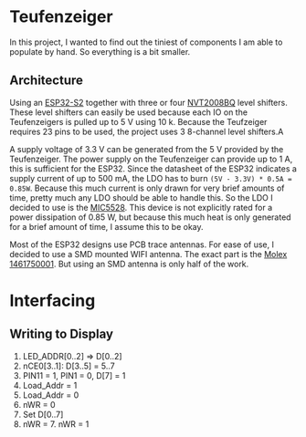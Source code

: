 # Teufenzeiger
In this project, I wanted to find out the tiniest of components I am able to populate by hand. So everything is a bit smaller.
## Architecture
Using an [ESP32-S2](https://www.espressif.com/sites/default/files/documentation/esp32-s2_datasheet_en.pdf) together with three or four [NVT2008BQ](https://www.nxp.com/docs/en/data-sheet/NVT2008_NVT2010.pdf) level shifters. These level shifters can easily be used because each IO on the Teufenzeigers is pulled up to 5 V using 10 k. Because the Teufzeiger requires 23 pins to be used, the project uses 3 8-channel level shifters.A

A supply voltage of 3.3 V can be generated from the 5 V provided by the Teufenzeiger. The power supply on the Teufenzeiger can provide up to 1 A, this is sufficient for the ESP32. Since the datasheet of the ESP32 indicates a supply current of up to 500 mA, the LDO has to burn `(5V - 3.3V) * 0.5A = 0.85W`. Because this much current is only drawn for very brief amounts of time, pretty much any LDO should be able to handle this. So the LDO I decided to use is the [MIC5528](https://ww1.microchip.com/downloads/en/DeviceDoc/MIC5528-High-Performance-500mA-LDO-in-Thin-and-Extra-Thin-DFN-Packages-DS20005982B.pdf). This device is not explicitly rated for a power dissipation of 0.85 W, but because this much heat is only generated for a brief amount of time, I assume this to be okay.

Most of the ESP32 designs use PCB trace antennas. For ease of use, I decided to use a SMD mounted WIFI antenna. The exact part is the [Molex 1461750001](https://www.deutsch.molex.com/molex/products/part-detail/antennas/1461750001). But using an SMD antenna is only half of the work. 


# Interfacing

## Writing to Display

1. LED_ADDR[0..2] => D[0..2]
2. nCE0[3..1]: D[3..5] = 5..7
3. PIN11 = 1, PIN1 = 0, D[7] = 1
4. Load_Addr = 1
5. Load_Addr = 0
5. nWR = 0
6. Set D[0..7]
7. nWR = 7. nWR = 1
